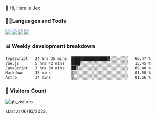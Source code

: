  👋 Hi, Here is Jex

 

### 🧑‍💻Languages and Tools

<code><a href="https://react.dev"><img src="https://api.iconify.design/logos:react.svg" /></a></code>
<code><a href="https://github.com/vuejs/core"><img src="https://api.iconify.design/logos:vue.svg" /></a></code> 
<code><a href="https://github.com/microsoft/TypeScript"><img src="https://api.iconify.design/logos:typescript-icon.svg" /></a></code>
<code><a href="https://threejs.org/"><img src="https://api.iconify.design/logos:threejs.svg" /></a></code>

### 📊 Weekly development breakdown

<!--START_SECTION:waka-->

```txt
TypeScript   24 hrs 35 mins  ████████████████▓░░░░░░░░   66.47 %
Vue.js       5 hrs 42 mins   ████░░░░░░░░░░░░░░░░░░░░░   15.45 %
JavaScript   3 hrs 30 mins   ██▒░░░░░░░░░░░░░░░░░░░░░░   09.48 %
Markdown     35 mins         ▒░░░░░░░░░░░░░░░░░░░░░░░░   01.58 %
Astro        34 mins         ▒░░░░░░░░░░░░░░░░░░░░░░░░   01.56 %
```

<!--END_SECTION:waka-->


### 👀 Visitors Count

![gh_visitors](https://profile-counter.glitch.me/jexlau/count.svg)

start at 06/10/2023.
